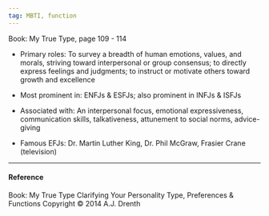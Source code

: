 ```yaml
---
tag: MBTI, function
---
```


Book: My True Type, page 109 - 114

- Primary roles: To survey a breadth of human emotions, values, and morals,
  striving toward interpersonal or group consensus; to directly express feelings
  and judgments; to instruct or motivate others toward growth and excellence

- Most prominent in: ENFJs & ESFJs; also prominent in INFJs & ISFJs

- Associated with: An interpersonal focus, emotional expressiveness,
  communication skills, talkativeness, attunement to social norms, advice-giving

- Famous EFJs: Dr. Martin Luther King, Dr. Phil McGraw, Frasier Crane
  (television)

---

#### Reference

Book: My True Type Clarifying Your Personality Type, Preferences & Functions
Copyright © 2014 A.J. Drenth
